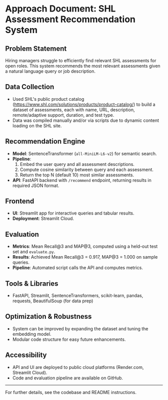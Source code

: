 # Approach Document: SHL Assessment Recommendation System

## Problem Statement
Hiring managers struggle to efficiently find relevant SHL assessments for open roles. This system recommends the most relevant assessments given a natural language query or job description.

## Data Collection
- Used SHL's public product catalog (https://www.shl.com/solutions/products/product-catalog/) to build a dataset of assessments, each with name, URL, description, remote/adaptive support, duration, and test type.
- Data was compiled manually and/or via scripts due to dynamic content loading on the SHL site.

## Recommendation Engine
- **Model**: SentenceTransformer (`all-MiniLM-L6-v2`) for semantic search.
- **Pipeline**:
    1. Embed the user query and all assessment descriptions.
    2. Compute cosine similarity between query and each assessment.
    3. Return the top N (default 10) most similar assessments.
- **API**: FastAPI backend with `/recommend` endpoint, returning results in required JSON format.

## Frontend
- **UI**: Streamlit app for interactive queries and tabular results.
- **Deployment**: Streamlit Cloud.

## Evaluation
- **Metrics**: Mean Recall@3 and MAP@3, computed using a held-out test set and `evaluate.py`.
- **Results**: Achieved Mean Recall@3 = 0.917, MAP@3 = 1.000 on sample queries.
- **Pipeline**: Automated script calls the API and computes metrics.

## Tools & Libraries
- FastAPI, Streamlit, SentenceTransformers, scikit-learn, pandas, requests, BeautifulSoup (for data prep)

## Optimization & Robustness
- System can be improved by expanding the dataset and tuning the embedding model.
- Modular code structure for easy future enhancements.

## Accessibility
- API and UI are deployed to public cloud platforms (Render.com, Streamlit Cloud).
- Code and evaluation pipeline are available on GitHub.

---

For further details, see the codebase and README instructions.
